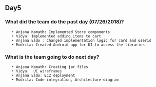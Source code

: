 ## Day5
	

###  What did the team do the past day (07/26/2018)?
       • Anjana Kamath: Implemented Store components
       • Vidya: Implemented adding items to cart
       • Anjana Eldo : Changed implementation logic for card and userid
       • Mudrita: Created Android app for UI to access the libraries


###  What is the team going to do next day?
       • Anjana Kamath: Creating jar files
       • Vidya:  UI wireframes 
       • Anjana Eldo: EC2 deployment
       • Mudrita: Code integration, Architecture diagram

